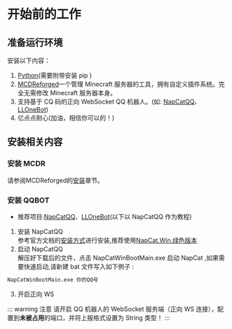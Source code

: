 # 开始前的工作

## 准备运行环境
   安装以下内容：
   1. [Python](https://www.python.org/downloads/)(需要附带安装 pip )
   2. [MCDReforged](https://mcdreforged.com/zh-CN)一个管理 Minecraft 服务器的工具，拥有自定义插件系统。完全无需修改 Minecraft 服务器本身。
   3. 支持基于 CQ 码的正向 WebSocket QQ 机器人。(如: [NapCatQQ](https://napneko.github.io)、[LLOneBot](https://llonebot.github.io))
   4. 亿点点耐心(加油，相信你可以的！)

## 安装相关内容

### 安装 MCDR
   请参阅MCDReforged的[安装](https://docs.mcdreforged.com/zh-cn/latest/quick_start/install.html)章节。
### 安装 QQBOT
   - 推荐项目:[NapCatQQ](https://napneko.github.io)、[LLOneBot](https://llonebot.github.io)(以下以 NapCatQQ 作为教程)
   1. 安装 NapCatQQ  
   参考官方文档的[安装方式](https://napneko.github.io/guide/install)进行安装,推荐使用[NapCat.Win.绿色版本](https://github.com/NapNeko/NapCatQQ/releases)  
   2. 启动 NapCatQQ  
   解压好下载后的文件，点击 NapCatWinBootMain.exe 启动 NapCat ,如果需要快速启动,请新建 bat 文件写入如下例子 :
   ```bat
   NapCatWinBootMain.exe 你的QQ号
   ```
   3. 开启正向 WS  
   
   ::: warning 注意
   请开启 QQ 机器人的 WebSocket 服务端（正向 WS 连接），配置到**未被占用**的端口，并将上报格式设置为 String 类型！
   :::
